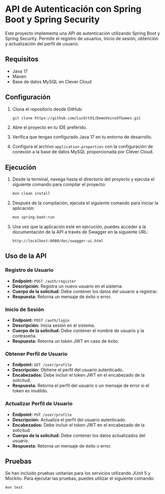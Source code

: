 # API de Autenticación con Spring Boot y Spring Security

Este proyecto implementa una API de autenticación utilizando Spring Boot y Spring Security. Permite el registro de usuarios, inicio de sesión, obtención y actualización del perfil de usuario.

## Requisitos

- Java 17
- Maven
- Base de datos MySQL en Clever Cloud

## Configuración

1. Clona el repositorio desde GitHub:

    ```bash
    git clone https://github.com/LucOrt91/DemoVeinsOfGames.git
    ```

2. Abre el proyecto en tu IDE preferido.

3. Verifica que tengas configurado Java 17 en tu entorno de desarrollo.

4. Configura el archivo `application.properties` con la configuración de conexión a la base de datos MySQL proporcionada por Clever Cloud.

## Ejecución

1. Desde la terminal, navega hasta el directorio del proyecto y ejecuta el siguiente comando para compilar el proyecto:

    ```bash
    mvn clean install
    ```

2. Después de la compilación, ejecuta el siguiente comando para iniciar la aplicación:

    ```bash
    mvn spring-boot:run
    ```

3. Una vez que la aplicación esté en ejecución, puedes acceder a la documentación de la API a través de Swagger en la siguiente URL:

    ```
    http://localhost:8080/doc/swagger-ui.html
    ```

## Uso de la API

### Registro de Usuario

- **Endpoint:** `POST /auth/register`
- **Descripción:** Registra un nuevo usuario en el sistema.
- **Cuerpo de la solicitud:** Debe contener los datos del usuario a registrar.
- **Respuesta:** Retorna un mensaje de éxito o error.

### Inicio de Sesión

- **Endpoint:** `POST /auth/login`
- **Descripción:** Inicia sesión en el sistema.
- **Cuerpo de la solicitud:** Debe contener el nombre de usuario y la contraseña.
- **Respuesta:** Retorna un token JWT en caso de éxito.

### Obtener Perfil de Usuario

- **Endpoint:** `GET /user/profile`
- **Descripción:** Obtiene el perfil del usuario autenticado.
- **Encabezados:** Debe incluir el token JWT en el encabezado de la solicitud.
- **Respuesta:** Retorna el perfil del usuario o un mensaje de error si el token es inválido.

### Actualizar Perfil de Usuario

- **Endpoint:** `PUT /user/profile`
- **Descripción:** Actualiza el perfil del usuario autenticado.
- **Encabezados:** Debe incluir el token JWT en el encabezado de la solicitud.
- **Cuerpo de la solicitud:** Debe contener los datos actualizados del usuario.
- **Respuesta:** Retorna un mensaje de éxito o error.

## Pruebas

Se han incluido pruebas unitarias para los servicios utilizando JUnit 5 y Mockito. Para ejecutar las pruebas, puedes utilizar el siguiente comando:

```bash
mvn test
